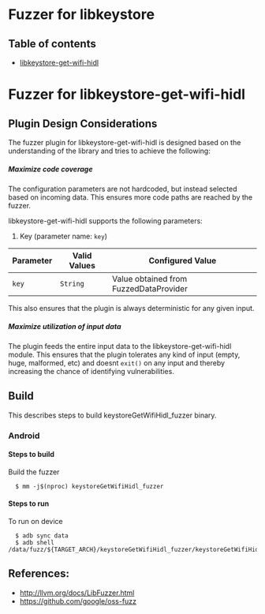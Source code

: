 # Fuzzer for libkeystore
## Table of contents
+ [libkeystore-get-wifi-hidl](#libkeystore-get-wifi-hidl)

# <a name="libkeystore-get-wifi-hidl"></a> Fuzzer for libkeystore-get-wifi-hidl
## Plugin Design Considerations
The fuzzer plugin for libkeystore-get-wifi-hidl is designed based on the understanding of the library and tries to achieve the following:

##### Maximize code coverage
The configuration parameters are not hardcoded, but instead selected based on
incoming data. This ensures more code paths are reached by the fuzzer.

libkeystore-get-wifi-hidl supports the following parameters:
1. Key (parameter name: `key`)

| Parameter| Valid Values| Configured Value|
|------------- |-------------| ----- |
| `key` | `String` | Value obtained from FuzzedDataProvider|

This also ensures that the plugin is always deterministic for any given input.

##### Maximize utilization of input data
The plugin feeds the entire input data to the libkeystore-get-wifi-hidl module.
This ensures that the plugin tolerates any kind of input (empty, huge,
malformed, etc) and doesnt `exit()` on any input and thereby increasing the
chance of identifying vulnerabilities.

## Build

This describes steps to build keystoreGetWifiHidl_fuzzer binary.

### Android

#### Steps to build
Build the fuzzer
```
  $ mm -j$(nproc) keystoreGetWifiHidl_fuzzer
```
#### Steps to run

To run on device
```
  $ adb sync data
  $ adb shell /data/fuzz/${TARGET_ARCH}/keystoreGetWifiHidl_fuzzer/keystoreGetWifiHidl_fuzzer
```

## References:
 * http://llvm.org/docs/LibFuzzer.html
 * https://github.com/google/oss-fuzz
